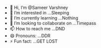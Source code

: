 - 👋 Hi, I’m @Sameer Varshney
- 👀 I’m interested in ...Sleeping
- 🌱 I’m currently learning ...Nothing
- 💞️ I’m looking to collaborate on ...Timepass
- 📫 How to reach me ...DND
- 😄 Pronouns: ...DDR
- ⚡ Fun fact: ...GET LOST

<!---
SameerRohin/SameerRohin is a ✨ special ✨ repository because its `README.md` (this file) appears on your GitHub profile.
You can click the Preview link to take a look at your changes.
--->
